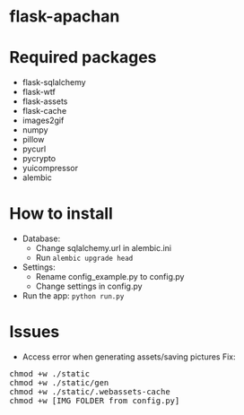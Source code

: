 flask-apachan
=============
# Required packages
* flask-sqlalchemy
* flask-wtf
* flask-assets
* flask-cache
* images2gif
* numpy
* pillow
* pycurl
* pycrypto
* yuicompressor
* alembic

# How to install
* Database:
    * Change sqlalchemy.url in alembic.ini
    * Run `alembic upgrade head`
* Settings:
    * Rename config_example.py to config.py
    * Change settings in config.py
* Run the app: `python run.py`

# Issues
* Access error when generating assets/saving pictures
    Fix:  
<pre>
chmod +w ./static
chmod +w ./static/gen
chmod +w ./static/.webassets-cache
chmod +w [IMG_FOLDER from config.py]
</pre>